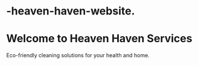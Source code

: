 # -heaven-haven-website.
<!DOCTYPE html>
<html lang="en">
<head>
    <meta charset="UTF-8">
    <meta name="viewport" content="width=device-width, initial-scale=1.0">
    <title>Heaven Haven Services</title>
</head>
<body>
    <h1>Welcome to Heaven Haven Services</h1>
    <p>Eco-friendly cleaning solutions for your health and home.</p>
</body>
</html>
